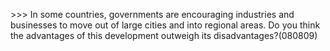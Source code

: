 &gt;&gt;&gt; In some countries, governments are encouraging industries and businesses to move out of large cities and into regional areas. Do you think the advantages of this development outweigh its disadvantages?\(080809\)
